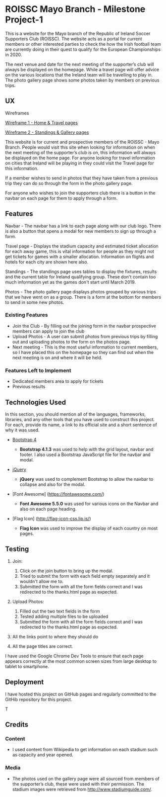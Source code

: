 # ROISSC Mayo Branch - Milestone Project-1

This is a website for the Mayo branch of the Republic of Ireland Soccer Supporters Club (ROISSC). The website acts as a portal for current members or other interested parties to check the how the Irish football team are currently doing in their quest to qualify for the European Championships in 2020.

The next venue and date for the next meeting of the supporter’s club will always be displayed on the homepage. While a travel page will offer advice on the various locations that the Ireland team will be travelling to play in. The photo gallery page shows some photos taken by members on previous trips.
 
## UX

Wireframes

[Wireframe 1 - Home & Travel pages](assets/images/wireframe1.jpg)

[Wireframe 2 - Standings & Gallery pages](assets/images/wireframe2.jpg)

This website is for current and prospective members of the ROISSC - Mayo Branch. People would visit this site when looking for information on when the next meeting of the supporter’s club is on, this information will always be displayed on the home page.  For anyone looking for travel information on cities that Ireland will be playing in they could visit the Travel page for this information.

If a member wishes to send in photos that they have taken from a previous trip they can do so through the form in the photo gallery page.

For anyone who wishes to join the supporters club there is a button in the navbar on each page for them to apply through a form.

## Features

Navbar - The navbar has a link to each page along with our club logo. There is also a button that opens a modal for new members to sign up through a form.

Travel page - Displays the stadium capacity and estimated ticket allocation for each away game, this is vital information for people as they might not get tickets for games with a smaller allocation. Information on flights and hotels for each city are shown here also.

Standings - The standings page uses tables to display the fixtures, results and the current table for Ireland qualifying group. These don't contain too much information yet as the games don't start until March 2019.

Photos - The photo gallery page displays photos grouped by various trips that we have went on as a group. There is a form at the bottom for members to send in some new photos.


 
### Existing Features
- Join the Club - By filling out the joining form in the navbar prospective members can apply to join the club
- Upload Photos - A user can submit photos from previous trips by filling out and uploading photos to the form on the photos page.
- Next meeting - This is the most useful information to current members, so I have placed this on the homepage so they can find out when the next meeting is on and where it will be held.



### Features Left to Implement
- Dedicated members area to apply for tickets
- Previous results

## Technologies Used

In this section, you should mention all of the languages, frameworks, libraries, and any other tools that you have used to construct this project. For each, provide its name, a link to its official site and a short sentence of why it was used.

- [Bootstrap 4](https://getbootstrap.com/)
    -  **Bootstrap 4.1.3** was used to help with the grid layout, navbar and footer. I also used a Bootstrap JavaScript file for the navbar and modal.

- [jQuery](https://jquery.com)
    -  **jQuery** was used to complement Bootstrap to allow the navbar to collapse and also for the modal.

- [Font Awesome] (https://fontawesome.com/)
    -  **Font Awesome 5.5.0** was used for various icons on the Navbar and also on each page heading.

- [Flag Icon] (http://flag-icon-css.lip.is/)
    -  **Flag Icon** was used to improve the display of each country on most pages.

## Testing

1. Join:
    1. Click on the join button to bring up the modal.
    2. Tried to submit the form with each field empty separately and it wouldn't allow me to.
    3. Submitted the form with all the form fields correct and I was redirected to the thanks.html page as expected.

2. Upload Photos:
    1. Filled out the two text fields in the form
    2. Tested adding multiple files to be uploaded
    3. Submitted the form with all the form fields correct and I was redirected to the thanks.html page as expected.

3. All the links point to where they should do

4. All the page titles are correct.

I have used the Google Chrome Dev Tools to ensure that each page appears correctly at the most common screen sizes from large desktop to tablet to smartphone.

## Deployment

I have hosted this project on GitHub pages and regularly committed to the GitHib repository for this project.

T
## Credits

### Content
- I used content from Wikipedia to get information on each stadium such as capacity and year opened. 

### Media
- The photos used on the gallery page were all sourced from members of the supporter’s club, these were used with their permission. The stadium images were retrieved from http://www.stadiumguide.com/.



